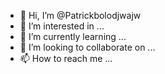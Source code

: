 - 👋 Hi, I’m @Patrickbolodjwajw
- 👀 I’m interested in ...
- 🌱 I’m currently learning ...
- 💞️ I’m looking to collaborate on ...
- 📫 How to reach me ...

<!---
Patrickbolodjwajw/Patrickbolodjwajw is a ✨ special ✨ repository because its `README.md` (this file) appears on your GitHub profile.
You can click the Preview link to take a look at your changes.
--->

